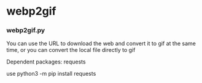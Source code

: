 # webp2gif

### webp2gif.py

You can use the URL to download the web and convert it to gif at the same time, or you can convert the local file directly to gif

Dependent packages: requests

use python3 -m pip install requests

